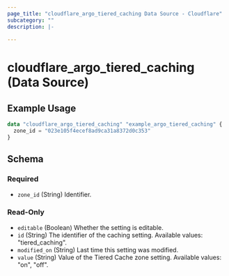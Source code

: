 ```yaml
---
page_title: "cloudflare_argo_tiered_caching Data Source - Cloudflare"
subcategory: ""
description: |-
  
---
```


# cloudflare_argo_tiered_caching (Data Source)



## Example Usage

```terraform
data "cloudflare_argo_tiered_caching" "example_argo_tiered_caching" {
  zone_id = "023e105f4ecef8ad9ca31a8372d0c353"
}
```

<!-- schema generated by tfplugindocs -->
## Schema

### Required

- `zone_id` (String) Identifier.

### Read-Only

- `editable` (Boolean) Whether the setting is editable.
- `id` (String) The identifier of the caching setting.
Available values: "tiered_caching".
- `modified_on` (String) Last time this setting was modified.
- `value` (String) Value of the Tiered Cache zone setting.
Available values: "on", "off".


